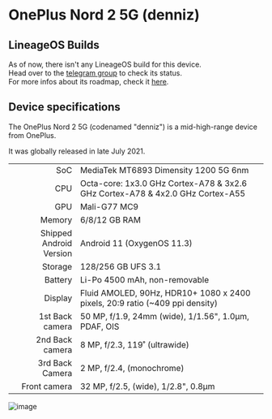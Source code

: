 # OnePlus Nord 2 5G (denniz)

## LineageOS Builds

As of now, there isn't any LineageOS build for this device.  
Head over to the [telegram group](https://t.me/giovixchat) to check its status.  
For more infos about its roadmap, check it [here](https://t.me/giovixcloud/177).

## Device specifications

The OnePlus Nord 2 5G (codenamed "denniz") is a mid-high-range device from OnePlus.  

It was globally released in late July 2021.

| | |
| ----------------------: | :----------------------------------------------------------- |
|                     SoC | MediaTek MT6893 Dimensity 1200 5G 6nm                        |
|                     CPU | Octa-core: 1x3.0 GHz Cortex-A78 & 3x2.6 GHz Cortex-A78 & 4x2.0 GHz Cortex-A55 |
|                     GPU | Mali-G77 MC9                                                 |
|                  Memory | 6/8/12 GB RAM                                                |
| Shipped Android Version | Android 11 (OxygenOS 11.3)                                   |
|                 Storage | 128/256 GB UFS 3.1                                           |
|                 Battery | Li-Po 4500 mAh, non-removable                                |
|                 Display | Fluid AMOLED, 90Hz, HDR10+ 1080 x 2400 pixels, 20:9 ratio (~409 ppi density) |
|         1st Back camera | 50 MP, f/1.9, 24mm (wide), 1/1.56", 1.0µm, PDAF, OIS         |
|         2nd Back camera | 8 MP, f/2.3, 119˚ (ultrawide)                                |
|         3rd Back Camera | 2 MP, f/2.4, (monochrome)                                    |
|            Front camera | 32 MP, f/2.5, (wide), 1/2.8", 0.8µm                          |

![image](https://m.media-amazon.com/images/I/71D6PFi7QFL._AC_SY741_.jpg)
